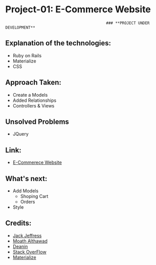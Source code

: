 # Project-01: E-Commerce Website

                                                ### **PROJECT UNDER DEVELOPMENT**
## Explanation of the technologies:
* Ruby on Rails
* Materialize
* CSS 
## Approach Taken:
* Create a Models
* Added Relationships
* Controllers & Views
## Unsolved Problems
* JQuery
## Link: 
* [E-Commerece Website](https://afternoon-cove-36891.herokuapp.com/)
## What's next:
* Add Models
    *  Shoping Cart
    *  Orders
* Style 
## Credits:
* [Jack Jeffress ](https://github.com/ga-wolf)
* [Moath Althawad](https://github.com/mfalthaw/)
* [Deanin](https://github.com/deanout)
* [Stack OverFlow](https://stackoverflow.com/)
* [Materialize](https://materializecss.com/)
